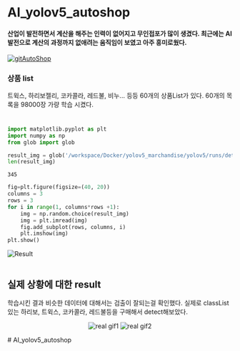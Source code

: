 
# AI_yolov5_autoshop

#### 산업이 발전하면서 계산을 해주는 인력이 없어지고 무인접포가 많이 생겼다. 최근에는 AI발전으로 계산의 과정까지 없애려는 움직임이 보였고 아주 흥미로웠다.
[![gitAutoShop](https://user-images.githubusercontent.com/65228530/130751880-c6aed3c2-a81b-48b1-a2c2-a267a17fe7c1.png)](https://www.youtube.com/watch?v=yeS8TJwBAFs&t=103s)

### 상품 list
트윅스, 하리보젤리, 코카콜라, 레드불, 비누... 등등 60개의 상품List가 있다.
60개의 목록을 98000장 가량 학습 시켰다.


# 


```python
import matplotlib.pyplot as plt
import numpy as np
from glob import glob
```
<p>

```python
result_img = glob('/workspace/Docker/yolov5_marchandise/yolov5/runs/detect/exp3/*.jpg')
len(result_img)
```




    345




```python
fig=plt.figure(figsize=(40, 20))
columns = 3
rows = 3
for i in range(1, columns*rows +1):
    img = np.random.choice(result_img)
    img = plt.imread(img)
    fig.add_subplot(rows, columns, i)
    plt.imshow(img)
plt.show()
```


![Result](https://user-images.githubusercontent.com/65228530/130936141-85fb914c-4f21-4049-9345-951fed75f084.png)



```python

```

## 실제 상황에 대한 result
학습시킨 결과 비슷한 데이터에 대해서는 검출이 잘되는걸 확인했다. 실제로 classList있는 하리보, 트윅스, 코카콜라, 레드불등을 구매해서 detect해보았다.
    
<p align="center">
  <img src="https://user-images.githubusercontent.com/65228530/131086226-bd046148-0761-4ebf-8596-37f874c551e0.gif" alt="real gif1"/>
    
  <img src="https://user-images.githubusercontent.com/65228530/131086324-ddae379a-ae49-40ae-a04a-60a47dcda835.gif" alt="real gif2"/>
</p> 
# AI_yolov5_autoshop
